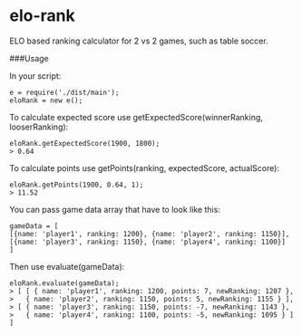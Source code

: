 # elo-rank
ELO based ranking calculator for 2 vs 2 games, such as table soccer.


###Usage

In your script:
```
e = require('./dist/main');
eloRank = new e();
```

To calculate expected score use getExpectedScore(winnerRanking, looserRanking):
```
eloRank.getExpectedScore(1900, 1800);
> 0.64
```

To calculate points use getPoints(ranking, expectedScore, actualScore):
```
eloRank.getPoints(1900, 0.64, 1);
> 11.52
```

You can pass game data array that have to look like this:
```
gameData = [
[{name: 'player1', ranking: 1200}, {name: 'player2', ranking: 1150}],
[{name: 'player3', ranking: 1150}, {name: 'player4', ranking: 1100}]
]

```

Then use evaluate(gameData):
```
eloRank.evaluate(gameData);
> [ [ { name: 'player1', ranking: 1200, points: 7, newRanking: 1207 },
>   { name: 'player2', ranking: 1150, points: 5, newRanking: 1155 } ],
> [ { name: 'player3', ranking: 1150, points: -7, newRanking: 1143 },
>   { name: 'player4', ranking: 1100, points: -5, newRanking: 1095 } ] ]
```

